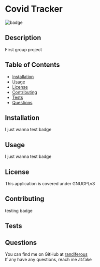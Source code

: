 
  # Covid Tracker
  
  ![badge](https://img.shields.io/badge/license-GNUGPLv3-blue)
  

  ## Description
  First group project

  ## Table of Contents
  - [Installation](#installation)
  - [Usage](#usage)
  - [License](#license)
  - [Contributing](#contributing)
  - [Tests](#tests)
  - [Questions](#questions)

  ## Installation
  I just wanna test badge

  ## Usage
  I just wanna test badge

  ## License
  
  This application is covered under GNUGPLv3
  

  ## Contributing
  testing badge

  ## Tests
  

  ## Questions
  You can find me on GitHub at [randiferous](https://github.com/randiferous) <br />
  If any have any questions, reach me at:fake
  